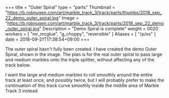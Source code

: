 +++
title = "Outer Spiral"
type = "parts"
Thumbnail = "https://b.robnugen.com/art/marble_track_3/track/parts/thumbs/2018_sep_22_demo_outer_spiral.jpg"
Image = "https://b.robnugen.com/art/marble_track_3/track/parts/2018_sep_22_demo_outer_spiral.jpg"
Description = "Demo Spiral is complete"
weight = 0020
workers = [
    "mr_mcglue",
    "g_choppy",
    "reversible"
]
Aliases = [
  "/p/os"
]
date = 2018-09-21T17:38:54+09:00
+++

The outer spiral hasn't fully been created. I have created the demo Outer Spiral, shown in the image.  The plan is for the real outer spiral to pass large and medium marbles onto the triple splitter, without affecting any of the track below.

I want the large and medium marbles to roll smoothly around the entire track at least once, and possibly twice, but I will probably prefer to make the continuation of this track curve smoothly inside the middle area of Marble Track 3 instead.

